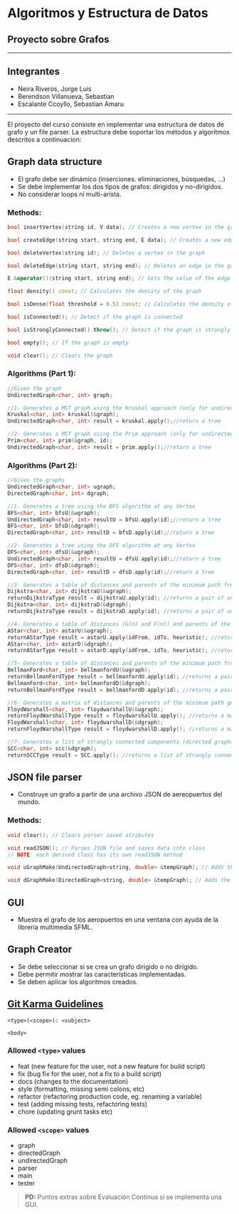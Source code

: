 # Algoritmos y Estructura de Datos
## Proyecto sobre Grafos
--------

## Integrantes
- Neira Riveros, Jorge Luis
- Berendson Villanueva, Sebastian
- Escalante Ccoyllo, Sebastian Amaru

----

El proyecto del curso consiste en implementar una estructura de datos de grafo y un file parser. La estructura debe soportar los métodos y algoritmos descritos a continuacion:  


## Graph data structure

* El grafo debe ser dinámico (inserciones. eliminaciones, búsquedas, ...)
* Se debe implementar los dos tipos de grafos: dirigidos y no-dirigidos.
* No considerar loops ni multi-arista. 


### Methods:
```cpp
bool insertVertex(string id, V data); // Creates a new vertex in the graph with some data and an ID

bool createEdge(string start, string end, E data); // Creates a new edge in the graph with some data

bool deleteVertex(string id); // Deletes a vertex in the graph

bool deleteEdge(string start, string end); // Deletes an edge in the graph, it is not possible to search by the edge value, since it can be repeated

E &operator()(string start, string end); // Gets the value of the edge from the start and end vertexes

float density() const; // Calculates the density of the graph

bool isDense(float threshold = 0.5) const; // Calculates the density of the graph, and determine if it is dense dependening on a threshold value

bool isConnected(); // Detect if the graph is connected

bool isStronglyConnected() throw(); // Detect if the graph is strongly connected (only for directed graphs)

bool empty(); // If the graph is empty

void clear(); // Clears the graph
```

### Algorithms (Part 1):
```cpp
//Given the graph
UndirectedGraph<char, int> graph;

//1- Generates a MST graph using the Kruskal approach (only for undirected graphs)
Kruskal<char, int> kruskal(&graph);
UndirectedGraph<char, int> result = kruskal.apply();//return a tree

//2- Generates a MST graph using the Prim approach (only for undirected graphs)
Prim<char, int> prim(&graph, id);
UndirectedGraph<char, int> result = prim.apply();//return a tree
```

### Algorithms (Part 2):
```cpp
//Given the graphs
UndirectedGraph<char, int> ugraph;
DirectedGraph<char, int> dgraph;

//1- Generates a tree using the BFS algorithm at any Vertex
BFS<char, int> bfsU(&ugraph);
UndirectedGraph<char, int> resultU = bfsU.apply(id);//return a tree
BFS<char, int> bfsD(&dgraph);
DirectedGraph<char, int> resultD = bfsD.apply(id);//return a tree

//2- Generates a tree using the DFS algorithm at any Vertex
DFS<char, int> dfsU(&ugraph);
UndirectedGraph<char, int> resultU = dfsU.apply(id);//return a tree
DFS<char, int> dfsD(&dgraph);
DirectedGraph<char, int> resultD = dfsD.apply(id);//return a tree

//3- Generates a table of distances and parents of the minimum path from one Vertex generated by the Dijkstra algorithm
Dijkstra<char, int> dijkstraU(&ugraph);
returnDijkstraType result = dijkstraU.apply(id); //returns a pair of unordered_map for distances and parents
Dijkstra<char, int> dijkstraD(&dgraph);
returnDijkstraType result = dijkstraD.apply(id); //returns a pair of unordered_map for distances and parents

//4- Generates a table of distances (G(n) and F(n)) and parents of the minimum path to one Vertex generated by the A* algorithm
AStar<char, int> astarU(&ugraph);
returnAStarType result = astarU.apply(idFrom, idTo, heuristic); //returns a pair of unordered_map for distances (G(n) and F(n)) and parents
AStar<char, int> astarD(&dgraph);
returnAStarType result = astarD.apply(idFrom, idTo, heuristic); //returns a pair of unordered_map for distances (G(n) and F(n)) and parents

//5- Generates a table of distances and parents of the minimum path from one Vertex generated by the Bellman-Ford algorithm
BellmanFord<char, int> bellmanfordU(&ugraph);
returnBellmanFordType result = bellmanfordU.apply(id); //returns a pair of unordered_map for distances and parents
BellmanFord<char, int> bellmanfordD(&dgraph);
returnBellmanFordType result = bellmanfordD.apply(id); //returns a pair of unordered_map for distances and parents

//6- Generates a matrix of distances and parents of the minimum path generated by the Floyd-Warshall algorithm
FloydWarshall<char, int> floydwarshallU(&ugraph);
returnFloydWarshallType result = floydwarshallU.apply(); //returns a matrix of unordered_map for distances and parents
FloydWarshall<char, int> floydwarshallD(&dgraph);
returnFloydWarshallType result = floydwarshallD.apply(); //returns a matrix of unordered_map for distances and parents

//7- Generates a list of strongly connected components (directed graphs) generated by the SCC algorithm. (only for directed graphs) 
SCC<char, int> scc(&dgraph);
returnSCCType result = SCC.apply(); //returns a list of strongly connected components (directed graphs)
```

## JSON file parser
* Construye un grafo a partir de una archivo JSON de aereopuertos del mundo. 


### Methods:
```cpp
void clear(); // Clears parser saved atributes

void readJSON(); // Parses JSON file and saves data into class
// NOTE: each derived class has its own readJSON method

void uGraphMake(UndirectedGraph<string, double> &tempGraph); // Adds the parsed data into the specified undirected graph

void dGraphMake(DirectedGraph<string, double> &tempGraph); // Adds the parsed data into the specified directed graph
```

## GUI
* Muestra el grafo de los aeropuertos en una ventana con ayuda de la librería multimedia SFML.

## Graph Creator

* Se debe seleccionar si se crea un grafo dirigido o no dirigido.
* Debe permitir mostrar las características implementadas.
* Se deben aplicar los algoritmos creados.

## [Git Karma Guidelines](http://karma-runner.github.io/5.2/dev/git-commit-msg.html)

```
<type>(<scope>): <subject>

<body>
```

### Allowed ```<type>``` values

* feat (new feature for the user, not a new feature for build script)
* fix (bug fix for the user, not a fix to a build script)
* docs (changes to the documentation)
* style (formatting, missing semi colons, etc)
* refactor (refactoring production code, eg. renaming a variable)
* test (adding missing tests, refactoring tests)
* chore (updating grunt tasks etc)

### Allowed ```<scope>``` values

* graph
* directedGraph
* undirectedGraph
* parser
* main
* tester


> **PD:** Puntos extras sobre Evaluación Continua si se implementa una GUI.
